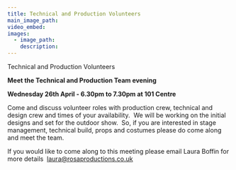 ```yaml
---
title: Technical and Production Volunteers
main_image_path:
video_embed:
images:
  - image_path:
    description:
---
```



Technical and Production Volunteers

**Meet the Technical and Production Team evening**

**Wednesday 26th April - 6.30pm to 7.30pm at 101 Centre&nbsp;**

Come and discuss volunteer roles with production crew, technical and design crew and times of your availability.&nbsp; We will be working on the initial designs and set for the outdoor show.&nbsp; So, if you are interested in stage management, technical build, props and costumes please do come along and meet the team.&nbsp;

If you would like to come along to this meeting please email Laura Boffin for more details &nbsp;[laura@rosaproductions.co.uk](mailto:laura@rosaproductions.co.uk)